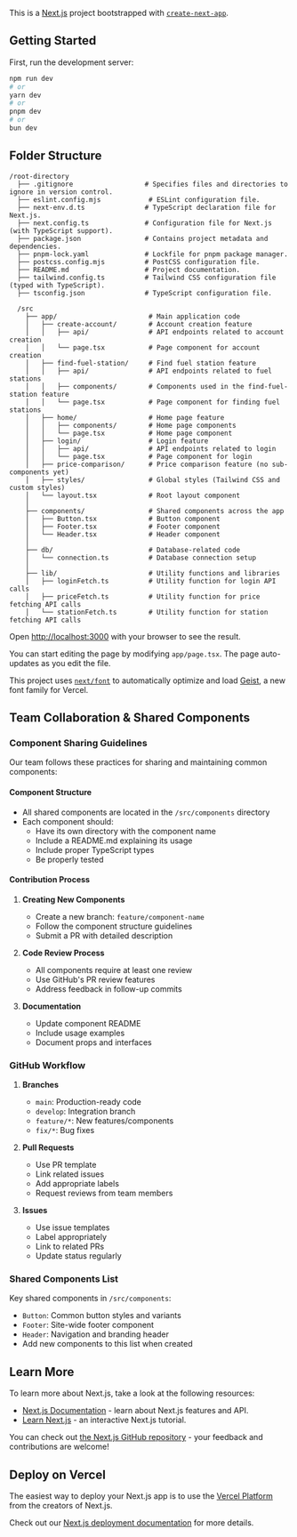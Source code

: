 This is a [Next.js](https://nextjs.org) project bootstrapped with [`create-next-app`](https://nextjs.org/docs/app/api-reference/cli/create-next-app).

## Getting Started

First, run the development server:

```bash
npm run dev
# or
yarn dev
# or
pnpm dev
# or
bun dev
```

## Folder Structure
```
/root-directory
  ├── .gitignore                  # Specifies files and directories to ignore in version control.
  ├── eslint.config.mjs            # ESLint configuration file.
  ├── next-env.d.ts               # TypeScript declaration file for Next.js.
  ├── next.config.ts              # Configuration file for Next.js (with TypeScript support).
  ├── package.json                # Contains project metadata and dependencies.
  ├── pnpm-lock.yaml              # Lockfile for pnpm package manager.
  ├── postcss.config.mjs          # PostCSS configuration file.
  ├── README.md                   # Project documentation.
  ├── tailwind.config.ts          # Tailwind CSS configuration file (typed with TypeScript).
  ├── tsconfig.json               # TypeScript configuration file.

  /src
    ├── app/                       # Main application code
    │   ├── create-account/        # Account creation feature
    │   │   ├── api/               # API endpoints related to account creation
    │   │   └── page.tsx           # Page component for account creation
    │   ├── find-fuel-station/     # Find fuel station feature
    │   │   ├── api/               # API endpoints related to fuel stations
    │   │   ├── components/        # Components used in the find-fuel-station feature
    │   │   └── page.tsx           # Page component for finding fuel stations
    │   ├── home/                  # Home page feature
    │   │   ├── components/        # Home page components
    │   │   └── page.tsx           # Home page component
    │   ├── login/                 # Login feature
    │   │   ├── api/               # API endpoints related to login
    │   │   └── page.tsx           # Page component for login
    │   ├── price-comparison/      # Price comparison feature (no sub-components yet)
    │   ├── styles/                # Global styles (Tailwind CSS and custom styles)
    │   └── layout.tsx             # Root layout component
    │
    ├── components/                # Shared components across the app
    │   ├── Button.tsx             # Button component
    │   ├── Footer.tsx             # Footer component
    │   └── Header.tsx             # Header component
    │
    ├── db/                        # Database-related code
    │   └── connection.ts          # Database connection setup
    │
    ├── lib/                       # Utility functions and libraries
    │   ├── loginFetch.ts          # Utility function for login API calls
    │   ├── priceFetch.ts          # Utility function for price fetching API calls
    │   └── stationFetch.ts        # Utility function for station fetching API calls
```

Open [http://localhost:3000](http://localhost:3000) with your browser to see the result.

You can start editing the page by modifying `app/page.tsx`. The page auto-updates as you edit the file.

This project uses [`next/font`](https://nextjs.org/docs/app/building-your-application/optimizing/fonts) to automatically optimize and load [Geist](https://vercel.com/font), a new font family for Vercel.

## Team Collaboration & Shared Components

### Component Sharing Guidelines

Our team follows these practices for sharing and maintaining common components:

#### Component Structure
- All shared components are located in the `/src/components` directory
- Each component should:
  - Have its own directory with the component name
  - Include a README.md explaining its usage
  - Include proper TypeScript types
  - Be properly tested

#### Contribution Process
1. **Creating New Components**
   - Create a new branch: `feature/component-name`
   - Follow the component structure guidelines
   - Submit a PR with detailed description

2. **Code Review Process**
   - All components require at least one review
   - Use GitHub's PR review features
   - Address feedback in follow-up commits

3. **Documentation**
   - Update component README
   - Include usage examples
   - Document props and interfaces

### GitHub Workflow

1. **Branches**
   - `main`: Production-ready code
   - `develop`: Integration branch
   - `feature/*`: New features/components
   - `fix/*`: Bug fixes

2. **Pull Requests**
   - Use PR template
   - Link related issues
   - Add appropriate labels
   - Request reviews from team members

3. **Issues**
   - Use issue templates
   - Label appropriately
   - Link to related PRs
   - Update status regularly

### Shared Components List

Key shared components in `/src/components`:
- `Button`: Common button styles and variants
- `Footer`: Site-wide footer component
- `Header`: Navigation and branding header
- Add new components to this list when created

## Learn More

To learn more about Next.js, take a look at the following resources:

- [Next.js Documentation](https://nextjs.org/docs) - learn about Next.js features and API.
- [Learn Next.js](https://nextjs.org/learn) - an interactive Next.js tutorial.

You can check out [the Next.js GitHub repository](https://github.com/vercel/next.js) - your feedback and contributions are welcome!

## Deploy on Vercel

The easiest way to deploy your Next.js app is to use the [Vercel Platform](https://vercel.com/new?utm_medium=default-template&filter=next.js&utm_source=create-next-app&utm_campaign=create-next-app-readme) from the creators of Next.js.

Check out our [Next.js deployment documentation](https://nextjs.org/docs/app/building-your-application/deploying) for more details.

